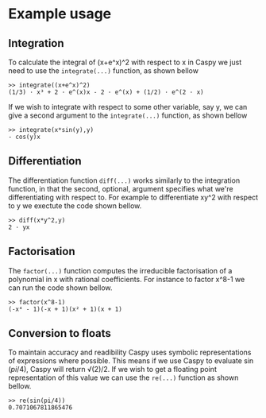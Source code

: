 # Example usage

## Integration
To calculate the integral of (x+e^x)^2 with respect to x in Caspy we just need to use the
`integrate(...)` function, as shown bellow

```
>> integrate((x+e^x)^2)
(1/3) · x³ + 2 · e^(x)x - 2 · e^(x) + (1/2) · e^(2 · x)
```

If we wish to integrate with respect to some other variable, say y, we can give a second argument to the
`integrate(...)` function, as shown bellow
```
>> integrate(x*sin(y),y)
- cos(y)x
```

## Differentiation
The differentiation function `diff(...)` works similarly to the integration function, in that the second, optional, argument specifies what we're differentiating with respect to. For example to differentiate 
xy^2
with respect to y we exectute the code shown bellow.
```
>> diff(x*y^2,y)
2 · yx
```

## Factorisation
The `factor(...)` function computes the irreducible factorisation of a polynomial 
in x with rational coefficients. For instance to factor x^8-1 we can run the code shown bellow.
```
>> factor(x^8-1)
(-x⁴ - 1)(-x + 1)(x² + 1)(x + 1)
```

## Conversion to floats
To maintain accuracy and readibility Caspy uses symbolic representations of expressions where possible.
This means if we use Caspy to evaluate $\sin(pi/4)$, Caspy will return √(2)/2. If we wish to get a floating point representation of this value we can use the `re(...)` function as shown bellow.
```
>> re(sin(pi/4))
0.7071067811865476
```
